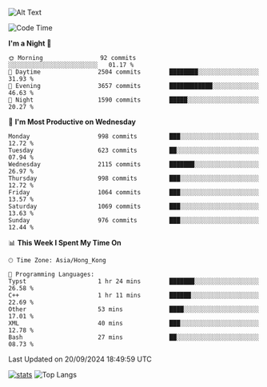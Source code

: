 ![Alt Text](https://media.tenor.com/3Gehha8RO-sAAAAC/goose-dance.gif)

<!--START_SECTION:waka-->
![Code Time](http://img.shields.io/badge/Code%20Time-296%20hrs%208%20mins-blue)

**I'm a Night 🦉** 

```text
🌞 Morning                92 commits          ░░░░░░░░░░░░░░░░░░░░░░░░░   01.17 % 
🌆 Daytime                2504 commits        ████████░░░░░░░░░░░░░░░░░   31.93 % 
🌃 Evening                3657 commits        ████████████░░░░░░░░░░░░░   46.63 % 
🌙 Night                  1590 commits        █████░░░░░░░░░░░░░░░░░░░░   20.27 % 
```
📅 **I'm Most Productive on Wednesday** 

```text
Monday                   998 commits         ███░░░░░░░░░░░░░░░░░░░░░░   12.72 % 
Tuesday                  623 commits         ██░░░░░░░░░░░░░░░░░░░░░░░   07.94 % 
Wednesday                2115 commits        ███████░░░░░░░░░░░░░░░░░░   26.97 % 
Thursday                 998 commits         ███░░░░░░░░░░░░░░░░░░░░░░   12.72 % 
Friday                   1064 commits        ███░░░░░░░░░░░░░░░░░░░░░░   13.57 % 
Saturday                 1069 commits        ███░░░░░░░░░░░░░░░░░░░░░░   13.63 % 
Sunday                   976 commits         ███░░░░░░░░░░░░░░░░░░░░░░   12.44 % 
```


📊 **This Week I Spent My Time On** 

```text
🕑︎ Time Zone: Asia/Hong_Kong

💬 Programming Languages: 
Typst                    1 hr 24 mins        ███████░░░░░░░░░░░░░░░░░░   26.58 % 
C++                      1 hr 11 mins        ██████░░░░░░░░░░░░░░░░░░░   22.69 % 
Other                    53 mins             ████░░░░░░░░░░░░░░░░░░░░░   17.01 % 
XML                      40 mins             ███░░░░░░░░░░░░░░░░░░░░░░   12.78 % 
Bash                     27 mins             ██░░░░░░░░░░░░░░░░░░░░░░░   08.73 % 
```


 Last Updated on 20/09/2024 18:49:59 UTC
<!--END_SECTION:waka-->
[![stats](https://github-readme-stats-rose-phi.vercel.app/api?username=jxncted&count_private=true)](https://github.com/jxncted/github-readme-stats)
![Top Langs](https://github-readme-stats-rose-phi.vercel.app/api/top-langs/?username=jxncted\&layout=compact&hide=c,assembly,jupyter%20notebook)
